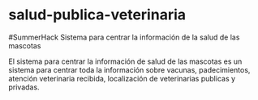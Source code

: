 # salud-publica-veterinaria
#SummerHack Sistema para centrar la información de la salud de las mascotas

El sistema para centrar la información de salud de las mascotas es un sistema para centrar toda la información sobre vacunas, padecimientos, atención veterinaria recibida, localización de veterinarias publicas y privadas.

